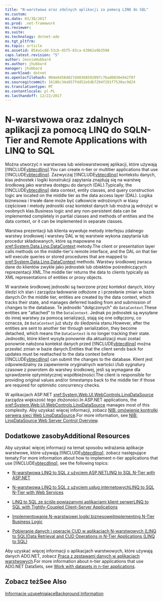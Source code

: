 ```yaml
---
title: "N-warstwowa oraz zdalnych aplikacji za pomocą LINQ do SQL"
ms.custom: 
ms.date: 03/30/2017
ms.prod: .net-framework
ms.reviewer: 
ms.suite: 
ms.technology: dotnet-ado
ms.tgt_pltfrm: 
ms.topic: article
ms.assetid: 854a1cdd-53cb-45f5-83ca-63962a9b3598
caps.latest.revision: "5"
author: JennieHubbard
ms.author: jhubbard
manager: jhubbard
ms.workload: dotnet
ms.openlocfilehash: 004e64584027d40368592097c76ad0830e942f07
ms.sourcegitcommit: 16186c34a957fdd52e5db7294f291f7530ac9d24
ms.translationtype: MT
ms.contentlocale: pl-PL
ms.lasthandoff: 12/22/2017
---
```

# <a name="n-tier-and-remote-applications-with-linq-to-sql"></a><span data-ttu-id="7dcd6-102">N-warstwowa oraz zdalnych aplikacji za pomocą LINQ do SQL</span><span class="sxs-lookup"><span data-stu-id="7dcd6-102">N-Tier and Remote Applications with LINQ to SQL</span></span>
<span data-ttu-id="7dcd6-103">Można utworzyć n warstwowa lub wielowarstwowej aplikacji, które używają [!INCLUDE[vbtecdlinq](../../../../../../includes/vbtecdlinq-md.md)].</span><span class="sxs-lookup"><span data-stu-id="7dcd6-103">You can create n-tier or multitier applications that use [!INCLUDE[vbtecdlinq](../../../../../../includes/vbtecdlinq-md.md)].</span></span> <span data-ttu-id="7dcd6-104">Zazwyczaj [!INCLUDE[vbtecdlinq](../../../../../../includes/vbtecdlinq-md.md)] kontekstu danych, klas jednostek i logiki konstrukcji zapytania znajdują się na warstwę środkową jako warstwa dostępu do danych (DAL).</span><span class="sxs-lookup"><span data-stu-id="7dcd6-104">Typically, the [!INCLUDE[vbtecdlinq](../../../../../../includes/vbtecdlinq-md.md)] data context, entity classes, and query construction logic are located on the middle tier as the data access layer (DAL).</span></span> <span data-ttu-id="7dcd6-105">Logika biznesowa i trwałe dane może być całkowicie wdrożonych w klasy częściowe i metody jednostki oraz kontekst danych lub można ją wdrożyć w osobnych klas.</span><span class="sxs-lookup"><span data-stu-id="7dcd6-105">Business logic and any non-persistent data can be implemented completely in partial classes and methods of entities and the data context, or it can be implemented in separate classes.</span></span>  
  
 <span data-ttu-id="7dcd6-106">Warstwa prezentacji lub klienta wywołuje metody interfejsu zdalnego warstwy środkowej i warstwy DAL w tej warstwie wykona zapytania lub procedur składowanych, które są mapowane na <xref:System.Data.Linq.DataContext> metody.</span><span class="sxs-lookup"><span data-stu-id="7dcd6-106">The client or presentation layer calls methods on the middle-tier's remote interface, and the DAL on that tier will execute queries or stored procedures that are mapped to <xref:System.Data.Linq.DataContext> methods.</span></span> <span data-ttu-id="7dcd6-107">Warstwy środkowej zwraca dane do klientów zwykle jako jednostek lub obiektów pośredniczących reprezentacji XML.</span><span class="sxs-lookup"><span data-stu-id="7dcd6-107">The middle tier returns the data to clients typically as XML representations of entities or proxy objects.</span></span>  
  
 <span data-ttu-id="7dcd6-108">W warstwie środkowej jednostki są tworzone przez kontekst danych, który śledzi ich stan i zarządza ładowanie odłożone z i przesłanie zmian w bazie danych.</span><span class="sxs-lookup"><span data-stu-id="7dcd6-108">On the middle tier, entities are created by the data context, which tracks their state, and manages deferred loading from and submission of changes to the database.</span></span> <span data-ttu-id="7dcd6-109">Te jednostki "dołączonych" do `DataContext`.</span><span class="sxs-lookup"><span data-stu-id="7dcd6-109">These entities are "attached" to the `DataContext`.</span></span> <span data-ttu-id="7dcd6-110">Jednak po jednostek są wysyłane do innej warstwy za pomocą serializacji, stają się one odłączony, co oznacza, że `DataContext` już służy do śledzenia stanu.</span><span class="sxs-lookup"><span data-stu-id="7dcd6-110">However, after the entities are sent to another tier through serialization, they become detached, which means the `DataContext` is no longer tracking their state.</span></span> <span data-ttu-id="7dcd6-111">Jednostki, które klient wysyła ponownie dla aktualizacji musi zostać ponownie nałożona kontekst danych przed [!INCLUDE[vbtecdlinq](../../../../../../includes/vbtecdlinq-md.md)] można przesłać zmian w bazie danych.</span><span class="sxs-lookup"><span data-stu-id="7dcd6-111">Entities that the client sends back for updates must be reattached to the data context before [!INCLUDE[vbtecdlinq](../../../../../../includes/vbtecdlinq-md.md)] can submit the changes to the database.</span></span> <span data-ttu-id="7dcd6-112">Klient jest odpowiedzialny za zapewnienie oryginalnych wartości i/lub sygnatury czasowe z powrotem do warstwy środkowej, jeśli są wymagane dla sprawdzenie optymistycznej współbieżności.</span><span class="sxs-lookup"><span data-stu-id="7dcd6-112">The client is responsible for providing original values and/or timestamps back to the middle tier if those are required for optimistic concurrency checks.</span></span>  
  
 <span data-ttu-id="7dcd6-113">W aplikacjach ASP.NET <xref:System.Web.UI.WebControls.LinqDataSource> zarządza większość tego złożoności.</span><span class="sxs-lookup"><span data-stu-id="7dcd6-113">In ASP.NET applications, the <xref:System.Web.UI.WebControls.LinqDataSource> manages most of this complexity.</span></span> <span data-ttu-id="7dcd6-114">Aby uzyskać więcej informacji, zobacz [NIB: omówienie kontrolki serwera sieci Web LinqDataSource](http://msdn.microsoft.com/en-us/104cfc3f-7385-47d3-8a51-830dfa791136).</span><span class="sxs-lookup"><span data-stu-id="7dcd6-114">For more information, see [NIB: LinqDataSource Web Server Control Overview](http://msdn.microsoft.com/en-us/104cfc3f-7385-47d3-8a51-830dfa791136).</span></span>  
  
## <a name="additional-resources"></a><span data-ttu-id="7dcd6-115">Dodatkowe zasoby</span><span class="sxs-lookup"><span data-stu-id="7dcd6-115">Additional Resources</span></span>  
 <span data-ttu-id="7dcd6-116">Aby uzyskać więcej informacji na temat sposobu wdrażania aplikacje warstwowe, które używają [!INCLUDE[vbtecdlinq](../../../../../../includes/vbtecdlinq-md.md)], zobacz następujące tematy:</span><span class="sxs-lookup"><span data-stu-id="7dcd6-116">For more information about how to implement n-tier applications that use [!INCLUDE[vbtecdlinq](../../../../../../includes/vbtecdlinq-md.md)], see the following topics:</span></span>  
  
-   [<span data-ttu-id="7dcd6-117">N-warstwowa LINQ to SQL z użyciem ASP.NET</span><span class="sxs-lookup"><span data-stu-id="7dcd6-117">LINQ to SQL N-Tier with ASP.NET</span></span>](../../../../../../docs/framework/data/adonet/sql/linq/linq-to-sql-n-tier-with-aspnet.md)  
  
-   [<span data-ttu-id="7dcd6-118">N-warstwowa LINQ to SQL z użyciem usług internetowych</span><span class="sxs-lookup"><span data-stu-id="7dcd6-118">LINQ to SQL N-Tier with Web Services</span></span>](../../../../../../docs/framework/data/adonet/sql/linq/linq-to-sql-n-tier-with-web-services.md)  
  
-   [<span data-ttu-id="7dcd6-119">LINQ to SQL ze ściśle powiązanymi aplikacjami klient serwer</span><span class="sxs-lookup"><span data-stu-id="7dcd6-119">LINQ to SQL with Tightly-Coupled Client-Server Applications</span></span>](../../../../../../docs/framework/data/adonet/sql/linq/linq-to-sql-with-tightly-coupled-client-server-applications.md)  
  
-   [<span data-ttu-id="7dcd6-120">Implementowanie N-warstwowej logiki biznesowej</span><span class="sxs-lookup"><span data-stu-id="7dcd6-120">Implementing N-Tier Business Logic</span></span>](../../../../../../docs/framework/data/adonet/sql/linq/implementing-business-logic-linq-to-sql.md)  
  
-   [<span data-ttu-id="7dcd6-121">Pobieranie danych i operacje CUD w aplikacjach N-warstwowych (LINQ to SQL)</span><span class="sxs-lookup"><span data-stu-id="7dcd6-121">Data Retrieval and CUD Operations in N-Tier Applications (LINQ to SQL)</span></span>](../../../../../../docs/framework/data/adonet/sql/linq/data-retrieval-and-cud-operations-in-n-tier-applications.md)  
  
 <span data-ttu-id="7dcd6-122">Aby uzyskać więcej informacji o aplikacjach warstwowych, które używają danych ADO.NET, zobacz [Praca z zestawami danych w aplikacjach warstwowych](http://msdn.microsoft.com/library/f6ae2ee0-ea5f-4a79-8f4b-e21c115afb20).</span><span class="sxs-lookup"><span data-stu-id="7dcd6-122">For more information about n-tier applications that use ADO.NET DataSets, see [Work with datasets in n-tier applications](http://msdn.microsoft.com/library/f6ae2ee0-ea5f-4a79-8f4b-e21c115afb20).</span></span>  
  
## <a name="see-also"></a><span data-ttu-id="7dcd6-123">Zobacz też</span><span class="sxs-lookup"><span data-stu-id="7dcd6-123">See Also</span></span>  
 [<span data-ttu-id="7dcd6-124">Informacje uzupełniające</span><span class="sxs-lookup"><span data-stu-id="7dcd6-124">Background Information</span></span>](../../../../../../docs/framework/data/adonet/sql/linq/background-information.md)
